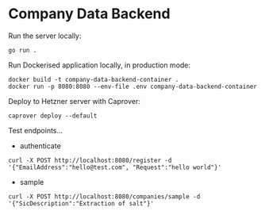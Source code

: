 # Company Data Backend

Run the server locally:

```
go run .
```

Run Dockerised application locally, in production mode:

```
docker build -t company-data-backend-container .
docker run -p 8080:8080 --env-file .env company-data-backend-container
```

Deploy to Hetzner server with Caprover:

```
caprover deploy --default
```

Test endpoints...

- authenticate
```
curl -X POST http://localhost:8080/register -d '{"EmailAddress":"hello@test.com", "Request":"hello world"}'
```

- sample
```
curl -X POST http://localhost:8080/companies/sample -d '{"SicDescription":"Extraction of salt"}'
```
